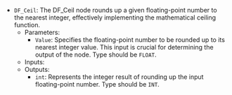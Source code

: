 - `DF_Ceil`: The DF_Ceil node rounds up a given floating-point number to the nearest integer, effectively implementing the mathematical ceiling function.
    - Parameters:
        - `Value`: Specifies the floating-point number to be rounded up to its nearest integer value. This input is crucial for determining the output of the node. Type should be `FLOAT`.
    - Inputs:
    - Outputs:
        - `int`: Represents the integer result of rounding up the input floating-point number. Type should be `INT`.
